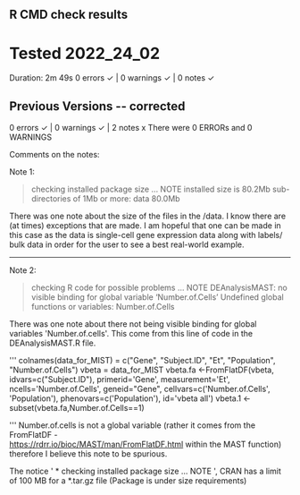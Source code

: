 ## R CMD check results
# Tested 2022_24_02
Duration: 2m 49s
0 errors ✓ | 0 warnings ✓ | 0 notes ✓

## Previous Versions -- corrected 
0 errors ✓ | 0 warnings ✓ | 2 notes x
There were 0 ERRORs and 0 WARNINGS

Comments on the notes: 

Note 1: 
> checking installed package size ... NOTE
    installed size is 80.2Mb
    sub-directories of 1Mb or more:
      data  80.0Mb

There was one note about the size of the files in the /data. I know there 
are (at times) exceptions that are made. I am hopeful that one can be made in 
this case as the data is single-cell gene expression data along with labels/
bulk data in order for the user to see a best real-world example. 

---- 

Note 2: 
> checking R code for possible problems ... NOTE
  DEAnalysisMAST: no visible binding for global variable
    ‘Number.of.Cells’
  Undefined global functions or variables:
    Number.of.Cells
    
There was one note about there not being visible binding for global variables 
'Number.of.cells'. This come from this line of code in the DEAnalysisMAST.R
file.

''' 
colnames(data_for_MIST) = c("Gene", "Subject.ID", "Et", "Population", "Number.of.Cells")
      vbeta = data_for_MIST
      vbeta.fa <-FromFlatDF(vbeta, idvars=c("Subject.ID"),
                  primerid='Gene', measurement='Et', ncells='Number.of.Cells',
                  geneid="Gene",  cellvars=c('Number.of.Cells', 'Population'),
                  phenovars=c('Population'), id='vbeta all')
      vbeta.1 <- subset(vbeta.fa,Number.of.Cells==1)
      
'''
Number.of.cells is not a global variable (rather it comes from the FromFlatDF -  
https://rdrr.io/bioc/MAST/man/FromFlatDF.html within the MAST function) 
therefore I believe this note to be spurious.


The notice ' * checking installed package size ... NOTE ',
CRAN has a limit of 100 MB for a *.tar.gz file (Package is under size requirements)
